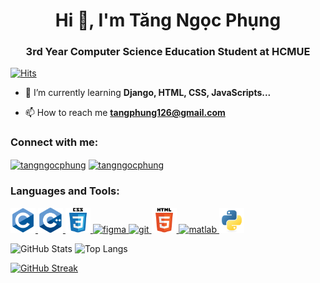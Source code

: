 <h1 align="center">Hi 👋, I'm Tăng Ngọc Phụng</h1>
<h3 align="center">3rd Year Computer Science Education Student at HCMUE</h3>
<a href="https://hits.sh/github.com/silentsoft/hits/"><img alt="Hits" src="https://hits.sh/github.com/Phung-2/hits.svg"/></a>

- 🌱 I’m currently learning **Django, HTML, CSS, JavaScripts...**

- 📫 How to reach me **tangphung126@gmail.com**

<h3 align="left">Connect with me:</h3>
<p align="left">
<a href="https://linkedin.com/in/tăng-ngọc-phụng-451b8a249/" target="blank"><img align="center" src="https://raw.githubusercontent.com/rahuldkjain/github-profile-readme-generator/master/src/images/icons/Social/linked-in-alt.svg" alt="tangngocphung" height="30" width="40" /></a>
<a href="https://kaggle.com/tngngcphng" target="blank"><img align="center" src="https://raw.githubusercontent.com/rahuldkjain/github-profile-readme-generator/master/src/images/icons/Social/kaggle.svg" alt="tangngocphung" height="30" width="40" /></a>
</p>

<h3 align="left">Languages and Tools:</h3>
<p align="left"> <a href="https://www.cprogramming.com/" target="_blank" rel="noreferrer"> <img src="https://raw.githubusercontent.com/devicons/devicon/master/icons/c/c-original.svg" alt="c" width="40" height="40"/> </a> <a href="https://www.w3schools.com/cpp/" target="_blank" rel="noreferrer"> <img src="https://raw.githubusercontent.com/devicons/devicon/master/icons/cplusplus/cplusplus-original.svg" alt="cplusplus" width="40" height="40"/> </a> <a href="https://www.w3schools.com/css/" target="_blank" rel="noreferrer"> <img src="https://raw.githubusercontent.com/devicons/devicon/master/icons/css3/css3-original-wordmark.svg" alt="css3" width="40" height="40"/> </a> <a href="https://www.figma.com/" target="_blank" rel="noreferrer"> <img src="https://www.vectorlogo.zone/logos/figma/figma-icon.svg" alt="figma" width="40" height="40"/> </a> <a href="https://git-scm.com/" target="_blank" rel="noreferrer"> <img src="https://www.vectorlogo.zone/logos/git-scm/git-scm-icon.svg" alt="git" width="40" height="40"/> </a> <a href="https://www.w3.org/html/" target="_blank" rel="noreferrer"> <img src="https://raw.githubusercontent.com/devicons/devicon/master/icons/html5/html5-original-wordmark.svg" alt="html5" width="40" height="40"/> </a> <a href="https://www.mathworks.com/" target="_blank" rel="noreferrer"> <img src="https://upload.wikimedia.org/wikipedia/commons/2/21/Matlab_Logo.png" alt="matlab" width="40" height="40"/> </a> <a href="https://www.python.org" target="_blank" rel="noreferrer"> <img src="https://raw.githubusercontent.com/devicons/devicon/master/icons/python/python-original.svg" alt="python" width="40" height="40"/> </a> </p>


![GitHub Stats](https://github-readme-stats.vercel.app/api?username=Phung-2&theme=radical) 
                  ![Top Langs](https://github-readme-stats.vercel.app/api/top-langs/?username=Phung-2&exclude_repo=github-readme-stats,Phung-2.github.io)

[![GitHub Streak](https://streak-stats.demolab.com/?user=DenverCoder1&theme=dark)](https://git.io/streak-stats)
